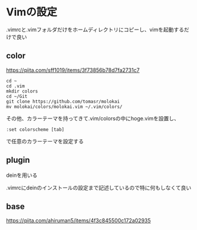 # Vimの設定
.vimrcと.vimフォルダだけをホームディレクトリにコピーし、vimを起動するだけで良い

## color
https://qiita.com/sff1019/items/3f73856b78d7fa2731c7

```
cd ~
cd .vim
mkdir colors
cd ~/Git
git clone https://github.com/tomasr/molokai
mv molokai/colors/molokai.vim ~/.vim/colors/
```

その他、カラーテーマを持ってきて.vim/colorsの中にhoge.vimを設置し、
```
:set colorscheme [tab]
```
で任意のカラーテーマを設定する


## plugin
deinを用いる

.vimrcにdeinのインストールの設定まで記述しているので特に何もしなくて良い

## base
https://qiita.com/ahiruman5/items/4f3c845500c172a02935

